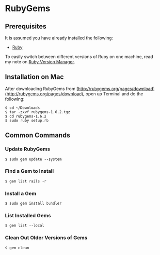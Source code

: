 # RubyGems

## Prerequisites

It is assumed you have already installed the following:

* [Ruby](http://www.ruby-lang.org/)

To easily switch between different versions of Ruby on one machine, read my note on [Ruby Version Manager](/rvm).

## Installation on Mac

After downloading RubyGems from [http://rubygems.org/pages/download](http://rubygems.org/pages/download), open up Terminal and do the following:

	$ cd ~/Downloads
	$ tar -zxvf rubygems-1.6.2.tgz 
	$ cd rubygems-1.6.2
	$ sudo ruby setup.rb
	
## Common Commands	

### Update RubyGems

	$ sudo gem update --system

### Find a Gem to Install

	$ gem list rails -r
	
### Install a Gem

	$ sudo gem install bundler

### List Installed Gems

	$ gem list --local

### Clean Out Older Versions of Gems

	$ gem clean
	
